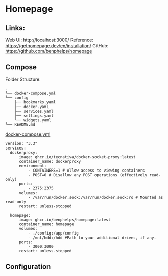 # Homepage

## Links:
Web UI: http://localhost:3000/
Reference: https://gethomepage.dev/en/installation/
GitHub: https://github.com/benphelps/homepage
## Compose
Folder Structure:
```
.
└── docker-compose.yml
└── config
    ├── bookmarks.yaml
    ├── docker.yaml
    ├── services.yaml
    ├── settings.yaml
    └── widgets.yaml
└── README.md
```

[docker-compose.yml]()
```
version: "3.3"
services:
  dockerproxy:
      image: ghcr.io/tecnativa/docker-socket-proxy:latest
      container_name: dockerproxy
      environment:
          - CONTAINERS=1 # Allow access to viewing containers
          - POST=0 # Disallow any POST operations (effectively read-only)
      ports:
          - 2375:2375
      volumes:
          - /var/run/docker.sock:/var/run/docker.sock:ro # Mounted as read-only
      restart: unless-stopped

  homepage:
      image: ghcr.io/benphelps/homepage:latest
      container_name: homepage
      volumes:
          - ./config:/app/config
          - /mnt/hdd:/hdd #Path to your additional drives, if any.
      ports:
          - 3000:3000
      restart: unless-stopped
```

## Configuration


